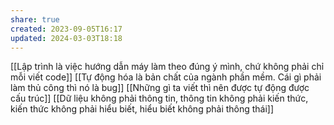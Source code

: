 ```yaml
---
share: true
created: 2023-09-05T16:17
updated: 2024-03-03T18:18
---
```

[[Lập trình là việc hướng dẫn máy làm theo đúng ý mình, chứ không phải chỉ mỗi viết code]]
[[Tự động hóa là bản chất của ngành phần mềm. Cái gì phải làm thủ công thì nó là bug]]
[[Những gì ta viết thì nên được tự động được cấu trúc]]
[[Dữ liệu không phải thông tin, thông tin không phải kiến thức, kiến thức không phải hiểu biết, hiểu biết không phải thông thái]]